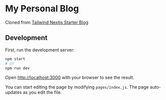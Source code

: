 # My Personal Blog

Cloned from [Tailwind Nextjs Starter Blog](https://github.com/timlrx/tailwind-nextjs-starter-blog)

## Development

First, run the development server:

```bash
npm start
# or
npm run dev
```

Open [http://localhost:3000](http://localhost:3000) with your browser to see the result.

You can start editing the page by modifying `pages/index.js`. The page auto-updates as you edit the file.
